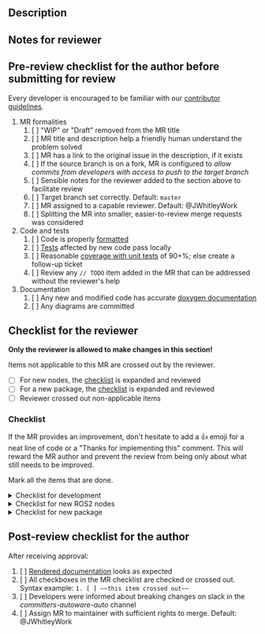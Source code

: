 ## Description
<!-- What is the high-level purpose of this merge request? Link to existing issue -->

## Notes for reviewer
<!-- Items in addition to the checklist below that the reviewer should pay special attention to. How to test the code... -->

## Pre-review checklist for the author before submitting for review

Every developer is encouraged to be familiar with our [contributor guidelines](https://autowarefoundation.gitlab.io/autoware.auto/AutowareAuto/contributor-guidelines.html).

1. MR formalities
   1. [ ] "WIP" or "Draft" removed from the MR title
   1. [ ] MR title and description help a friendly human understand the problem solved
   1. [ ] MR has a link to the original issue in the description, if it exists
   1. [ ] If the source branch is on a fork, MR is configured to *allow commits from developers with access to push to the target branch*
   1. [ ] Sensible notes for the reviewer added to the section above to facilitate review
   1. [ ] Target branch set correctly. Default: `master`
   1. [ ] MR assigned to a capable reviewer. Default: @JWhitleyWork
   1. [ ] Splitting the MR into smaller, easier-to-review merge requests was considered
1. Code and tests
   1. [ ] Code is properly [formatted](https://autowarefoundation.gitlab.io/autoware.auto/AutowareAuto/contributor-guidelines.html#contributors-guidelines-formatting)
   1. [ ] [Tests](https://autowarefoundation.gitlab.io/autoware.auto/AutowareAuto/contributor-guidelines.html#contributors-guidelines-run-tests) affected by new code pass locally
   1. [ ] Reasonable [coverage with unit tests](https://autowarefoundation.gitlab.io/autoware.auto/AutowareAuto/contributor-guidelines.html#contributors-guidelines-coverage) of 90+%; else create a follow-up ticket
   1. [ ] Review any `// TODO` item added in the MR that can be addressed without the reviewer's help
1. Documentation
   1. [ ] Any new and modified code has accurate [doxygen documentation](https://autowarefoundation.gitlab.io/autoware.auto/AutowareAuto/documentation.html#documentation-source-code)
   1. [ ] Any diagrams are committed

## Checklist for the reviewer

**Only the reviewer is allowed to make changes in this section!**

Items not applicable to this MR are crossed out by the reviewer.

- [ ] For new nodes, the [checklist](#new-node) is expanded and reviewed
- [ ] For a new package, the [checklist](#new-package) is expanded and reviewed
- [ ] Reviewer crossed out non-applicable items

### Checklist

If the MR provides an improvement, don't hesitate to add a :thumbsup: emoji for a neat line of code or a "Thanks for implementing this" comment. This will reward the MR author and prevent the review from being only about what still needs to be improved.

Mark all the items that are done.
<details>
<summary markdown="span"><a name="general">Checklist for development</a></summary>

1. Basic checks
   1. [ ] The MR title describes what is being done on the ticket
   1. [ ] All functional code written in C++14, tooling code may be written in Python 3.5+ or Bash
   1. [ ] The first commit has a proper [commit message](https://autowarefoundation.gitlab.io/autoware.auto/AutowareAuto/contributor-guidelines.html#contributors-guidelines-commits) to be used as a basis for the squashed commit created at the very end
1. Code correctness
   1. [ ] The problem/feature is solved (reproducibly)
   1. [ ] The solution is performant enough for the use case in mind
   1. [ ] Any disabled lints inside the code or at the package level are justified
1. Open work
   1. [ ] Any added source-code comment about future work refers to a follow-up GitLab issue explicitly; e.g., `// TODO #551 refactor code below`
1. Documentation
   1. [ ] New classes, methods, functions in headers are documented with doxygen-style comments
   1. [ ] If implementation (of a function...) is modified, the doxygen documentation is updated accordingly
   1. [ ] The [design article](https://autowarefoundation.gitlab.io/autoware.auto/AutowareAuto/documentation.html#documentation-package) is updated with the implementation
   1. [ ] Drawings are created when needed and committed to `git`
   1. [ ] Modified files have a license that is [compatible](https://gitlab.com/autowarefoundation/autoware.auto/AutowareAuto/-/blob/master/CONTRIBUTING.md) with AutowareAuto
1. Testing
   1. [ ] Code coverage with unit tests does not decrease. Aim for coverage with unit tests of 90+%; else create a follow-up ticket
   1. [ ] Unit tests make sense and cover the business logic and error cases
   1. [ ] For a new ROS2 node, at least the basic launch integration test is included
   1. [ ] Integration tests are sensible and not flaky

</details>

<details>
  <summary markdown="span"><a name="new-node">Checklist for new ROS2 nodes</a></summary>

1. [ ]  Every nodes is [registered as a component](https://autowarefoundation.gitlab.io/autoware.auto/AutowareAuto/contributor-guidelines.html#contributors-guidelines-components)
1. [ ]  The [naming conventions](https://autowarefoundation.gitlab.io/autoware.auto/AutowareAuto/autoware-common-naming-guidelines.html) are followed

</details>

<details>
  <summary markdown="span"><a name="new-package">Checklist for new package</a></summary>

1. Structure
   1. [ ] The package name and organization into files is sensible
   1. [ ] Core functionality is separated from the ROS2-specific part where reasonable
   1. [ ] There is a design document that explains the package at a high level
   1. [ ] All dependencies are explicitly included in [`package.xml`](https://autowarefoundation.gitlab.io/autoware.auto/AutowareAuto/contributor-guidelines.html#contributors-guidelines-minimal-package-xml-example) with the proper `<*depend>` declaration

When starting from scratch, new packages should be created with the [`autoware_auto_create_pkg`](https://autowarefoundation.gitlab.io/autoware.auto/AutowareAuto/autoware_auto_create_pkg-package-design.html) macro and they will automatically satisfy the following criteria.

1. If an existing package is added to `AutowareAuto`, it should match the output of `autoware_auto_create_pkg` regarding
   1. [ ] same set of linters
   1. [ ] visibility control
   1. [ ] finding build dependencies in [`cmake`](https://autowarefoundation.gitlab.io/autoware.auto/AutowareAuto/contributor-guidelines.html#contributors-guidelines-minimal-cmake-example) with `ament_auto_find_build_dependencies()`
   1. [ ] installing with `ament_auto_package()`
 </details>

## Post-review checklist for the author

After receiving approval:

1. [ ] [Rendered documentation](https://autowarefoundation.gitlab.io/autoware.auto/AutowareAuto/documentation.html#documentation-rendering) looks as expected
1. [ ] All checkboxes in the MR checklist are checked or crossed out. Syntax example: `1. [ ] ~~this item crossed out~~`
1. [ ] Developers were informed about breaking changes on slack in the _committers-autoware-auto_ channel
1. [ ] Assign MR to maintainer with sufficient rights to merge. Default: @JWhitleyWork
